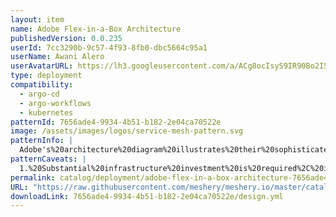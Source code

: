 ```yaml
---
layout: item
name: Adobe Flex-in-a-Box Architecture
publishedVersion: 0.0.235
userId: 7cc3290b-9c57-4f93-8fb0-dbc5664c95a1
userName: Awani Alero
userAvatarURL: https://lh3.googleusercontent.com/a/ACg8ocIsyS9IR90Bo2I56iqRPlYulzglXOKhqczvYvf31sttxczvwuTX=s96-c
type: deployment
compatibility:
  - argo-cd
  - argo-workflows
  - kubernetes
patternId: 7656ade4-9934-4b51-b182-2e04ca70522e
image: /assets/images/logos/service-mesh-pattern.svg
patternInfo: |
  Adobe's%20architecture%20diagram%20illustrates%20their%20sophisticated%20GitOps-based%20service%20delivery%20foundation%20called%20Flex%2C%20which%20orchestrates%20the%20journey%20of%20code%20from%20development%20to%20deployment.%20The%20system%20begins%20with%20Git%20Corp%2C%20where%20developers%20store%20their%20code%20templates%2C%20and%20uses%20a%20GitHub%20app%20to%20forward%20events%20through%20a%20redirect%20service.%20This%20redirect%20service%20then%20intelligently%20distributes%20these%20events%20between%20two%20Flexbox%20instances%20-%20redundant%20processing%20units%20that%20contain%20essential%20components%20like%20Argo%20CD%20for%20continuous%20delivery%2C%20a%20provisioner%20for%20resource%20management%2C%20and%20various%20Argo%20tools%20for%20handling%20events%2C%20workflows%2C%20and%20observability.%0AThe%20architecture%20demonstrates%20Adobe's%20focus%20on%20scalability%20and%20reliability%20through%20its%20dual-Flexbox%20approach%2C%20where%20each%20Flexbox%20can%20communicate%20with%20target%20clusters%20and%20remote%20namespaces.%20The%20system%20includes%20a%20two-way%20%22Relocation%22%20capability%20between%20Flexboxes%2C%20allowing%20for%20workload%20redistribution%20when%20needed.%20The%20right%20side%20of%20the%20diagram%20shows%20how%20everything%20connects%20to%20their%20developer%20portal%20through%20a%20Flex%20backend%2C%20creating%20a%20comprehensive%20CI%2FCD%20system%20that%20manages%20deployments%20across%20their%20infrastructure%20while%20maintaining%20a%20clear%20developer%20experience%20through%20their%20CI%2FCD%20interface%20plugin.
patternCaveats: |
  1.%20Substantial%20infrastructure%20investment%20is%20required%2C%20including%20multiple%20Kubernetes%20clusters%2C%20robust%20cloud%20resources%2C%20and%20high-availability%20components%20for%20critical%20services%20like%20the%20Redirect%20Service.%0A2.%20Custom%20development%20is%20necessary%20for%20several%20components%20(Provisioner%2C%20observability%20tools%2C%20and%20developer%20portal%20integrations)%2C%20requiring%20significant%20engineering%20resources%20and%20expertise%20in%20GitOps%2C%20Kubernetes%2C%20and%20the%20Argo%20project%20suite.%0A3.%20Operational%20complexity%20increases%20dramatically%20with%20multiple%20Flexboxes%2C%20demanding%20sophisticated%20monitoring%20systems%20and%20clear%20procedures%20for%20service%20migration%20and%20disaster%20recovery.%0A4.%20Cost%20implications%20are%20significant%20due%20to%20multiple%20control%20planes%2C%20cross-cluster%20communication%2C%20storage%20requirements%2C%20and%20the%20need%20for%20dedicated%20platform%20engineering%20teams.%0A5.%20Security%20and%20maintenance%20overhead%20must%20be%20carefully%20considered%2C%20including%20multi-tenant%20isolation%2C%20secrets%20management%20across%20clusters%2C%20regular%20upgrades%2C%20and%20comprehensive%20disaster%20recovery%20procedures.
permalink: catalog/deployment/adobe-flex-in-a-box-architecture-7656ade4-9934-4b51-b182-2e04ca70522e.html
URL: "https://raw.githubusercontent.com/meshery/meshery.io/master/catalog/7656ade4-9934-4b51-b182-2e04ca70522e/0.0.235/design.yml"
downloadLink: 7656ade4-9934-4b51-b182-2e04ca70522e/design.yml
---
```

